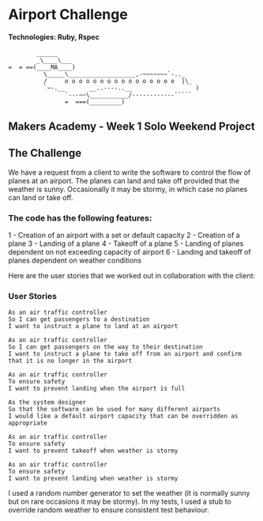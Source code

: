 # Airport Challenge

#### Technologies: Ruby, Rspec

```
        ______
        _\____\___
=  = ==(____MA____)
          \_____\___________________,-~~~~~~~`-.._
          /     o o o o o o o o o o o o o o o o  |\_
          `~-.__       __..----..__                  )
                `---~~\___________/------------`````
                =  ===(_________)

```


## Makers Academy - Week 1 Solo Weekend Project

## The Challenge

We have a request from a client to write the software to control the flow of planes at an airport. The planes can land and take off provided that the weather is sunny. Occasionally it may be stormy, in which case no planes can land or take off.  

### The code has the following features:

1 - Creation of an airport with a set or default capacity 2 - Creation of a plane 3 - Landing of a plane 4 - Takeoff of a plane 5 - Landing of planes dependent on not exceeding capacity of airport 6 - Landing and takeoff of planes dependent on weather conditions


Here are the user stories that we worked out in collaboration with the client:

### User Stories

```
As an air traffic controller
So I can get passengers to a destination
I want to instruct a plane to land at an airport

As an air traffic controller
So I can get passengers on the way to their destination
I want to instruct a plane to take off from an airport and confirm that it is no longer in the airport

As an air traffic controller
To ensure safety
I want to prevent landing when the airport is full

As the system designer
So that the software can be used for many different airports
I would like a default airport capacity that can be overridden as appropriate

As an air traffic controller
To ensure safety
I want to prevent takeoff when weather is stormy

As an air traffic controller
To ensure safety
I want to prevent landing when weather is stormy
```

I used a random number generator to set the weather (it is normally sunny but on rare occasions it may be stormy). In my tests, I used a stub to override random weather to ensure consistent test behaviour.
